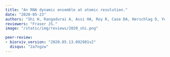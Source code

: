 ```yaml
---
title: "An RNA dynamic ensemble at atomic resolution."
date: "2020-05-23"
authors: "Shi H, Rangadurai A, Assi HA, Roy R, Case DA, Herschlag D, Yesselman JD, Al-Hashimi HM."
reviewers: "Fraser JS."
image: "/static/img/reviews/2020_shi.png"

peer-review:
- biorxiv_version: "2020.05.13.092981v2"
  disqus: "2a7ngzw"
---
```

